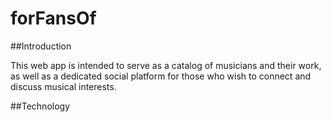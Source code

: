 # forFansOf

##Introduction

This web app is intended to serve as a catalog of musicians and their work, as well as a dedicated social platform for those who wish to connect and discuss musical interests.

##Technology
